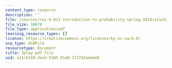 ```yaml
---
content_type: resource
description: ''
file: /courses/res-6-012-introduction-to-probability-spring-2018/a11cb3193ea353d581a81f27d2aebee8_QXKgTPR_8wk.pdf
file_size: 10678
file_type: application/pdf
learning_resource_types: []
license: https://creativecommons.org/licenses/by-nc-sa/4.0/
ocw_type: OCWFile
resourcetype: Document
title: 3play pdf file
uid: a11cb319-3ea3-53d5-81a8-1f27d2aebee8
---
```

